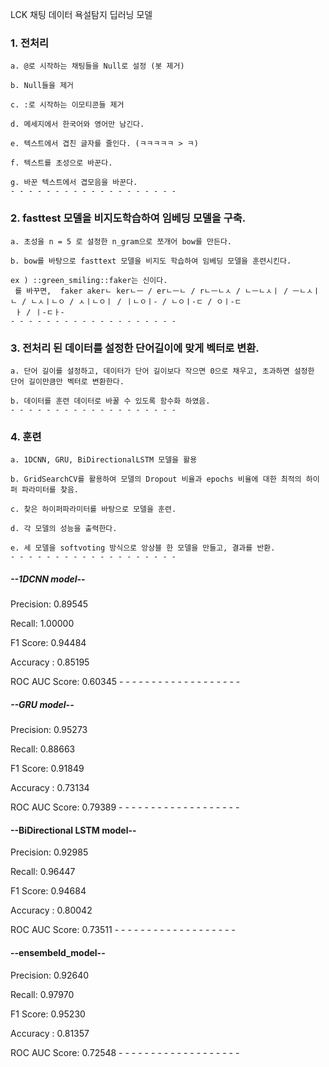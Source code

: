 LCK 채팅 데이터 욕설탐지 딥러닝 모델

### 1. 전처리
    a. @로 시작하는 채팅들을 Null로 설정 (봇 제거)
   
    b. Null들을 제거
   
    c. :로 시작하는 이모티콘들 제거
   
    d. 메세지에서 한국어와 영어만 남긴다.
   
    e. 텍스트에서 겹친 글자를 줄인다. (ㅋㅋㅋㅋㅋ > ㅋ)
   
    f. 텍스트를 초성으로 바꾼다.
   
    g. 바꾼 텍스트에서 겹모음을 바꾼다.
    - - - - - - - - - - - - - - - - - - -
### 2. fasttest 모델을 비지도학습하여 임베딩 모델을 구축.
    a. 초성을 n = 5 로 설정한 n_gram으로 쪼개어 bow를 만든다.
    
    b. bow를 바탕으로 fasttext 모델을 비지도 학습하여 임베딩 모델을 훈련시킨다. 
    
    ex ) ::green_smiling::faker는 신이다. 
     를 바꾸면,  faker akerㄴ kerㄴㅡ / erㄴㅡㄴ / rㄴㅡㄴㅅ / ㄴㅡㄴㅅㅣ / ㅡㄴㅅㅣㄴ / ㄴㅅㅣㄴㅇ / ㅅㅣㄴㅇㅣ / ㅣㄴㅇㅣ- / ㄴㅇㅣ-ㄷ / ㅇㅣ-ㄷ
     ㅏ / ㅣ-ㄷㅏ-
    - - - - - - - - - - - - - - - - - - -
### 3. 전처리 된 데이터를 설정한 단어길이에 맞게 벡터로 변환.

    a. 단어 길이를 설정하고, 데이터가 단어 길이보다 작으면 0으로 채우고, 초과하면 설정한 단어 길이만큼만 벡터로 변환한다.
    
    b. 데이터를 훈련 데이터로 바꿀 수 있도록 함수화 하였음.
    - - - - - - - - - - - - - - - - - - -
### 4. 훈련
    a. 1DCNN, GRU, BiDirectionalLSTM 모델을 활용
    
    b. GridSearchCV를 활용하여 모델의 Dropout 비율과 epochs 비율에 대한 최적의 하이퍼 파라미터를 찾음.
    
    c. 찾은 하이퍼파라미터를 바탕으로 모델을 훈련.
    
    d. 각 모델의 성능을 출력한다.
    
    e. 세 모델을 softvoting 방식으로 앙상블 한 모델을 만들고, 결과를 반환.
    - - - - - - - - - - - - - - - - - - -   
##### --1DCNN model-- 
Precision: 0.89545

Recall: 1.00000

F1 Score: 0.94484

Accuracy : 0.85195

ROC AUC Score: 0.60345
    - - - - - - - - - - - - - - - - - - -

##### --GRU model--
Precision: 0.95273

Recall: 0.88663

F1 Score: 0.91849

Accuracy : 0.73134

ROC AUC Score: 0.79389
    - - - - - - - - - - - - - - - - - - -

#### --BiDirectional LSTM model--
Precision: 0.92985

Recall: 0.96447

F1 Score: 0.94684

Accuracy : 0.80042

ROC AUC Score: 0.73511
    - - - - - - - - - - - - - - - - - - -

#### --ensembeld_model--
Precision: 0.92640

Recall: 0.97970

F1 Score: 0.95230

Accuracy : 0.81357

ROC AUC Score: 0.72548
    - - - - - - - - - - - - - - - - - - -



